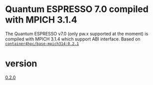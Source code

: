 # Quantum ESPRESSO 7.0 compiled with MPICH 3.1.4

The Quantum ESPRESSO v7.0 (only pw.x supported at the moment) is compiled with MPICH 3.1.4 which support ABI interface.
Based on [`container4hpc/base-mpich314:0.2.1`](https://hub.docker.com/repository/docker/container4hpc/base-mpich314)

# version

[0.2.0](https://hub.docker.com/repository/docker/container4hpc/qe-mpich314)